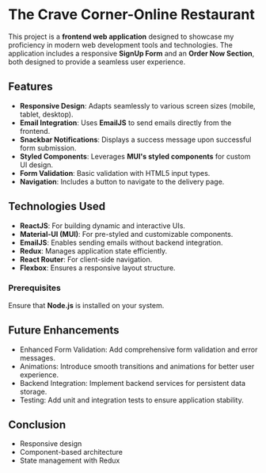 # The Crave Corner-Online Restaurant

This project is a **frontend web application** designed to showcase my proficiency in modern web development tools and technologies. The application includes a responsive **SignUp Form** and an **Order Now Section**, both designed to provide a seamless user experience.

## Features

- **Responsive Design**: Adapts seamlessly to various screen sizes (mobile, tablet, desktop).
- **Email Integration**: Uses **EmailJS** to send emails directly from the frontend.
- **Snackbar Notifications**: Displays a success message upon successful form submission.
- **Styled Components**: Leverages **MUI's styled components** for custom UI design.
- **Form Validation**: Basic validation with HTML5 input types.
- **Navigation**: Includes a button to navigate to the delivery page.

## Technologies Used

- **ReactJS**: For building dynamic and interactive UIs.
- **Material-UI (MUI)**: For pre-styled and customizable components.
- **EmailJS**: Enables sending emails without backend integration.
- **Redux**: Manages application state efficiently.
- **React Router**: For client-side navigation.
- **Flexbox**: Ensures a responsive layout structure.

### Prerequisites
Ensure that **Node.js** is installed on your system.

## Future Enhancements
- Enhanced Form Validation: Add comprehensive form validation and error messages.
- Animations: Introduce smooth transitions and animations for better user experience.
- Backend Integration: Implement backend services for persistent data storage.
- Testing: Add unit and integration tests to ensure application stability.

## Conclusion
- Responsive design 
- Component-based architecture
- State management with Redux



